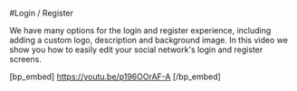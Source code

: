 #Login / Register

We have many options for the login and register experience, including adding a custom logo, description and background image. In this video we show you how to easily edit your social network's login and register screens. 

[bp_embed] https://youtu.be/p196OOrAF-A [/bp_embed]